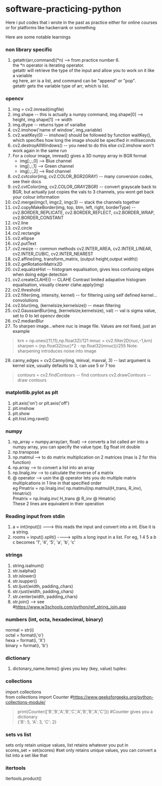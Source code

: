 # software-practicing-python

Here i put codes that i wrote in the past as practice
either for online courses or for platforms like hackerrank or something

Here are some notable learnings

### non library specific
1) getattr(arr,command)(*n) --> from practice number 6.                    
the *n operator is iterating operator.                      
getattr will retrieve the type of the input and allow you to work on it like a variable                       
eg here, arr is a list, and command can be "append" or "pop".                   
getattr gets the variable type of arr, which is list.


### opencv
1) img = cv2.imread(imgfile)
2) img.shape     -- this is actually a numpy command, img.shape[0] --> height, img.shape[1] --> width
3) img.dtype     -- returns type of varialbe
4) cv2.imshow('name of window', img_variable)
5) cv2.waitKey(0)     -- imshow() should be followed by function waitKey(), which specifies how long the image should be specified in milliseconds
6) cv2.destroyAllWindows()      -- you need to do this else cv2.imshow won't work again in the same run
7) For a colour image, imread() gives a 3D numpy array in BGR format
     - img[:,:,0] --> Blue channel
     - img[:,:,1] --> Green channel
     - img[:,:,2] --> Red channel
8) cv2.cvtcolor(img, cv2.COLOR_BGR2GRAY)      -- many conversion codes, see their docs
9) cv2.cvtColor(img, cv2.COLOR_GRAY2BGR)      -- convert grayscale back to BGR, but actually just copies the vals to 3 channels, you wont get back your colour information
10) cv2.merge(imgc1, imgc2, imgc3)      -- stack the channels together
11) cv2.copyMakeBorder(img, top, btm, left, right, borderType)      --  cv2.BORDER_REPLICATE, cv2.BORDER_REFLECT, cv2.BORDER_WRAP,  cv2.BORDER_CONSTANT
12) cv2.line
13) cv2.circle
14) cv2.rectangle
15) cv2.ellipse
16) cv2.putText
17) cv2.resize      -- common methods cv2.INTER_AREA, cv2.INTER_LINEAR, cv2.INTER_CUBIC, cv2.INTER_NEAREST
18) cv2.affine(img, transform_matrix, (output height,output width))
19) cv2.getRotationMatrix2D
20) cv2.equalizeHist      -- histogram equalisation, gives less confusing edges when doing edge detection
21) cv2.createCLAHE()      -- CLAHE Contrast limited adapative histogram equalisation, visually clearer
     clahe.apply(img)
22) cv2.threshold
23) cv2.filter(img, intensity, kernel)      -- for filtering using self defined kernel... convolutions
24) cv2.blur(img, (kernelsize,kernelsize))      -- mean filtering
25) cv2.GaussianBlur(img, (kernelsize,kernelsize), val)      -- val is sigma value, set to 0 to let opencv decide
26) cv2.medianBlur
27) To sharpen image...where nuc is image file. Values are not fixed, just an example
> krn = np.ones((11,11),np.float32)/121
> mnuc = cv2.filter2D(nuc,-1,krn)
> sharpen = (np.float32(nuc)*2 - np.float32(mnuc))/255
> Note: sharpening introduces noise into image
28) canny_edges = cv2.Canny(img, minval, maxval, 3)      -- last argument is kernel size, usually defaults to 3, can use 5 or 7 too
> contours = cv2.findContours     -- find contours
> cv2.drawContours     -- draw contours

### matplotlib.pylot as plt
1) plt.axis('on') or plt.axis('off')
2) plt.imshow
3) plt.show
4) plt.hist.img.ravel()

### numpy
1) np_array = numpy.array(arr, float)  --> converts a list called arr into a numpy array, you can specify the value type. Eg float int double 
2) np.transpose 
3) np.matmul --> to do matrix multiplication on 2 matrices (max is 2 for this function)
4) np.array --> to convert a list into an array 
5) np.linalg.inv --> to calculate the inverse of a matrix
6)  @ operator --> usin the @ operator lets you do multiple matrix multiplcations in 1 line in that specified order                         
     eg   Pmatrix = np.linalg.inv( np.matmul(np.matmul(H_trans, R_inv), Hmatrix))              
          Pmatrix = np.linalg.inv( H_trans @ R_inv @ Hmatrix)              
          These 2 lines are equivalent in their operation             

### Reading input from stdin
1) a = int(input())  ---> this reads the input and convert into a int. Else it is a string.         
2) rooms = input().split() ----> splits a long input in a list. For eg,  1 4 5 a b c  becomes '1', '4', '5', 'a', 'b', 'c'   

### strings
1) string.isalnum() 
2) str.isalpha()
3) str.islower()
4) str.isupper()
5) str.ljust(width, padding_chars)
6) str.rjust(width, padding_chars)
7) str.center(width, padding_chars)
8) str.join() --> see #https://www.w3schools.com/python/ref_string_join.asp 

### numbers (int, octa, hexadecimal, binary) 
normal = str(i)               
octal = format(i,'o')                   
hexa = format(i, 'X')              
binary = format(i, 'b')                 

        
### dictionary
1)  dictonary_name.items()  gives you key (key, value) tuples:

### collections  
import collections       
from collections import Counter   #https://www.geeksforgeeks.org/python-collections-module/    
> print(Counter(['B','B','A','B','C','A','B','B','A','C']))   #Counter gives you a dictionary                    
> {'B': 5, 'A': 3, 'C': 2}         

### sets vs list
sets only retain unique values, list retains whatever you put in        
scores_set = set(scores)  #set only retains unique values, you can convert a list into a set like that 

### itertools
itertools.product() 

